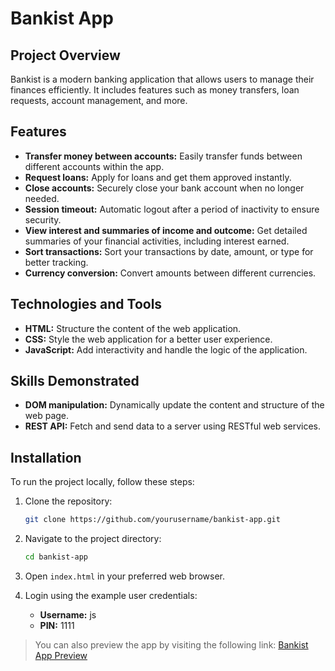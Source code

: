 # Bankist App

## Project Overview

Bankist is a modern banking application that allows users to manage their finances efficiently. It includes features such as money transfers, loan requests, account management, and more.

## Features

- **Transfer money between accounts:** Easily transfer funds between different accounts within the app.
- **Request loans:** Apply for loans and get them approved instantly.
- **Close accounts:** Securely close your bank account when no longer needed.
- **Session timeout:** Automatic logout after a period of inactivity to ensure security.
- **View interest and summaries of income and outcome:** Get detailed summaries of your financial activities, including interest earned.
- **Sort transactions:** Sort your transactions by date, amount, or type for better tracking.
- **Currency conversion:** Convert amounts between different currencies.

## Technologies and Tools

- **HTML:** Structure the content of the web application.
- **CSS:** Style the web application for a better user experience.
- **JavaScript:** Add interactivity and handle the logic of the application.

## Skills Demonstrated

- **DOM manipulation:** Dynamically update the content and structure of the web page.
- **REST API:** Fetch and send data to a server using RESTful web services.

## Installation

To run the project locally, follow these steps:

1. Clone the repository:
   ```bash
   git clone https://github.com/yourusername/bankist-app.git
   ```
2. Navigate to the project directory:
   ```bash
   cd bankist-app
   ```
3. Open `index.html` in your preferred web browser.

4. Login using the example user credentials:

   - **Username:** js
   - **PIN:** 1111

> You can also preview the app by visiting the following link: [Bankist App Preview](http://kislev.me/bankist-app)
